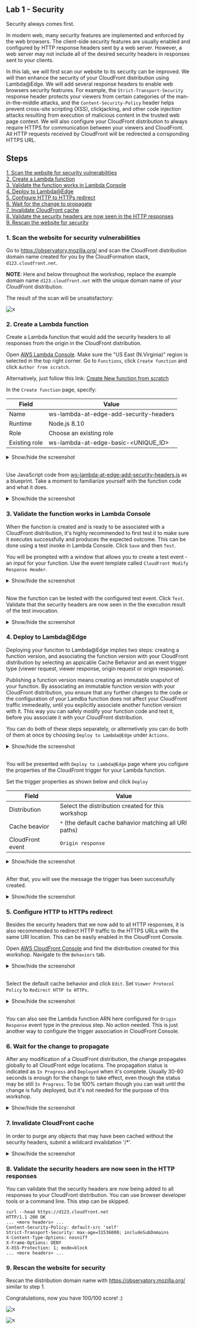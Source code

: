 ## Lab 1 - Security

Security always comes first.

In modern web, many security features are implemented and enforced by the web browsers. The client-side security features are usually enabled and configured by HTTP response headers sent by a web server. However, a web server may not include all of the desired security headers in responses sent to your clients.

In this lab, we will first scan our website to its security can be improved. We will then enhance the security of your CloudFront distribution using Lambda@Edge. We will add several response headers to enable web browsers security featrures. For example, the ```Strict-Transport-Security``` response header protects your viewers from certain categories of the man-in-the-middle attacks, and the ```Content-Security-Policy``` header helps prevent cross-site scripting (XSS), clickjacking, and other code injection attacks resulting from execution of malicious content in the trusted web page context. We will also configure your CloudFront distribution to always require HTTPS for communication between your viewers and CloudFront. All HTTP requests received by CloudFront will be redirected a corrsponding HTTPS URL.

## Steps

[1. Scan the website for security vulnerabilities](#1-scan-the-website-for-security-vulnerabilities)  
[2. Create a Lambda function](#2-create-a-lambda-function)  
[3. Validate the function works in Lambda Console](#3-validate-the-function-works-in-lambda-console)  
[4. Deploy to Lambda@Edge](#4-deploy-to-lambdaedge)  
[5. Configure HTTP to HTTPs redirect](#5-configure-http-to-https-redirect)  
[6. Wait for the change to propagate](#6-wait-for-the-change-to-propagate)  
[7. Invalidate CloudFront cache](#7-invalidate-cloudfront-cache)   
[8. Validate the security headers are now seen in the HTTP responses](#8-validate-the-security-headers-are-now-seen-in-the-http-responses)  
[9. Rescan the website for security](#9-rescan-the-website-for-security)  

### 1. Scan the website for security vulnerabilities

Go to https://observatory.mozilla.org/ and scan the CloudFront distribution domain name created for you by the CloudFormation stack, `d123.cloudfront.net`.

**NOTE**: Here and below throughout the workshop, replace the example domain name `d123.cloudfront.net` with the unique domain name of your CloudFront distribution.

The result of the scan will be unsatisfactory:

<kbd>![x](./img/02-scan-summary-bad.png)</kbd>

### 2. Create a Lambda function

Create a Lambda function that would add the security headers to all responses from the origin in the CloudFront distribution.

Open [AWS Lambda Console](https://console.aws.amazon.com/lambda/home?region=us-east-1#/). Make sure the "US East (N.Virginia)" region is selected in the top right corner. Go to `Functions`, click `Create function` and click `Author from scratch`.

Alternatively, just follow this link: [Create New function from scratch](https://console.aws.amazon.com/lambda/home?region=us-east-1#/create?tab=authorFromScratch)

In the `Create function` page, specify:

Field | Value
--- | ---
Name | ws-lambda-at-edge-add-security-headers
Runtime | Node.js 8.10
Role | Choose an existing role
Existing role | ws-lambda-at-edge-basic-<UNIQUE_ID>

<details><summary>Show/hide the screenshot</summary>
  
  <kbd>![x](./img/03-create-function.png)</kbd>
</details><br/>

Use JavaScript code from [ws-lambda-at-edge-add-security-headers.js](./ws-lambda-at-edge-add-security-headers.js) as a blueprint. Take a moment to familiarize yourself with the function code and what it does.

<details><summary>Show/hide the screenshot</summary>
  
  <kbd>![x](./img/04-create-function-code.png)</kbd>
</details>

### 3. Validate the function works in Lambda Console

When the function is created and is ready to be associated with a CloudFront distribution, it's highly recommended to first test it to make sure it executes successfully and produces the expected outcome. This can be done using a test invoke in Lambda Console. Click `Save` and then `Test`.

You will be prompted with a window that allows you to create a test event - an input for your function. Use the event template called `CloudFront Modify Response Header`.

<details><summary>Show/hide the screenshot</summary>
  
<kbd>![x](./img/06-test-event.png)</kbd>
</details><br/>

Now the function can be tested with the configured test event. Click `Test`.
Validate that the security headers are now seen in the the execution result of the test invocation.

<details><summary>Show/hide the screenshot</summary>
  
<kbd>![x](./img/07-execution-succeeded.png)</kbd>
</details>

### 4. Deploy to Lambda@Edge

Deploying your funciton to Lambda@Edge implies two steps: creating a function version, and associating the function version with your CloudFront distribution by selecting an appicable Cache Behavior and an event trigger type (viewer request, viewer response, origin request or origin response).

Publishing a function version means creating an immutable snapshot of your function. By associating an immutable function version with your CloudFront distribution, you ensure that any further changes to the code or the configuration of your Lamdba function does not affect your CloudFront traffic immedeatly, until you explicitly associate another function version with it. This way you can safely modify your function code and test it, before you associate it with your CloudFront distribution.

You can do both of these steps separately, or alternetively you can do both of them at once by choosing `Deploy to Lambda@Edge` under `Actions`.

<details><summary>Show/hide the screenshot</summary>
  
<kbd>![x](./img/08-deploy-to-lambda-edge-1.png)</kbd>
</details><br/>

You will be presented with `Deploy to Lambda@Edge` page where you cofigure the properties of the CloudFront trigger for your Lambda function.

Set the trigger properties as shown below and click `Deploy`

Field | Value
--- | ---
Distribution | Select the distribution created for this workshop
Cache beavior | `*` (the default cache bahavior matching all URI paths)
CloudFront event | `Origin response`

<details><summary>Show/hide the screenshot</summary>
  
<kbd>![x](./img/09-deploy-to-lambda-edge-2.png)</kbd>
</details><br/>

After that, you will see the message the trigger has been successfully created.

<details><summary>Show/hide the screenshot</summary>
  
<kbd>![x](./img/10-tigger-created.png)</kbd>
</details>

### 5. Configure HTTP to HTTPs redirect

Besides the security headers that we now add to all HTTP responses, it is also recommended to redirect HTTP traffic to the HTTPS URLs with the same URI location. This can be easily enabled in the CloudFront Console.

Open [AWS CloudFront Console](https://console.aws.amazon.com/cloudfront/home?region=us-east-1#) and find the distribution created for this workshop. Navigate to the `Behaviors` tab.

<details><summary>Show/hide the screenshot</summary>
  
<kbd>![x](./img/12-edit-cache-behavior-1.png)</kbd>
</details><br/>

Select the default cache behavior and click `Edit`. Set `Viewer Protocol Policy` to `Redirect HTTP to HTTPs`.

<details><summary>Show/hide the screenshot</summary>
  
<kbd>![x](./img/12-edit-cache-behavior-2.png)</kbd>
</details><br/>

You can also see the Lambda function ARN here configured for `Origin Response` event type in the previous step. No action needed. This is just another way to configure the trigger association in CloudFront Console.

### 6. Wait for the change to propagate

After any modification of a CloudFront distribution, the change propagates globally to all CloudFront edge locations. The propagation status is indicated as `In Progress` and `Deployed` when it's complete. Usually 30-60 seconds is enough for the change to take effect, even though the status may be still `In Progress`. To be 100% certain though you can wait until the change is fully deployed, but it's not needed for the purpose of this workshop.

<details><summary>Show/hide the screenshot</summary>
  
<kbd>![x](./img/11-cf-distribution-in-progress.png)</kbd>
</details>

### 7. Invalidate CloudFront cache

In order to purge any objects that may have been cached without the security headers, submit a wildcard invalidation '/*'.

<details><summary>Show/hide the screenshot</summary>
  
<kbd>![x](./img/13-create-invalidation.png)</kbd>
<kbd>![x](./img/14-invalidaiton-in-progress.png)</kbd>
</details>

### 8. Validate the security headers are now seen in the HTTP responses

You can validate that the security headers are now being added to all responses to your CloudFront distribution. You can use browser developer tools or a command line. This step can be skipped.

```
curl --head https://d123.cloudfront.net
HTTP/1.1 200 OK
... <more headers> ...
Content-Security-Policy: default-src 'self'
Strict-Transport-Security: max-age=31536000; includeSubDomains
X-Content-Type-Options: nosniff
X-Frame-Options: DENY
X-XSS-Protection: 1; mode=block
... <more headers> ...
```

### 9. Rescan the website for security

Rescan the distribution domain name with https://observatory.mozilla.org/ similar to step 1.

Congratulations, now you have 100/100 score! :)

<kbd>![x](./img/16-scan-summary-good-1.png)</kbd>

<kbd>![x](./img/16-scan-summary-good-2.png)</kbd>
